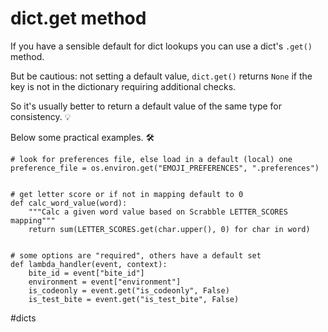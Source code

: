 # dict.get method

If you have a sensible default for dict lookups you can use a dict's `.get()` method.

But be cautious: not setting a default value, `dict.get()` returns `None` if the key is not in the dictionary requiring additional checks.

So it's usually better to return a default value of the same type for consistency. 💡

Below some practical examples. 🛠️

```
# look for preferences file, else load in a default (local) one
preference_file = os.environ.get("EMOJI_PREFERENCES", ".preferences")


# get letter score or if not in mapping default to 0
def calc_word_value(word):
    """Calc a given word value based on Scrabble LETTER_SCORES mapping"""
    return sum(LETTER_SCORES.get(char.upper(), 0) for char in word)


# some options are "required", others have a default set
def lambda_handler(event, context):
    bite_id = event["bite_id"]
    environment = event["environment"]
    is_codeonly = event.get("is_codeonly", False)
    is_test_bite = event.get("is_test_bite", False)
```

#dicts
